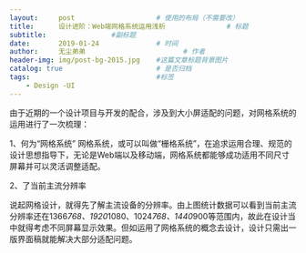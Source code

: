 ```yaml
---
layout:     post   				    # 使用的布局（不需要改）
title:      设计进阶：Web端网格系统运用浅析 				# 标题
subtitle:                #副标题
date:       2019-01-24 				# 时间
author:     无尘弟弟 						# 作者
header-img: img/post-bg-2015.jpg 	#这篇文章标题背景图片
catalog: true 						# 是否归档
tags:								#标签
    - Design -UI
---
```


由于近期的一个设计项目与开发的配合，涉及到大小屏适配的问题，对网格系统的运用进行了一次梳理：

1、何为“网格系统”
网格系统，或可以叫做“栅格系统”，在追求运用合理、规范的设计思想指导下，无论是Web端以及移动端，网格系统都能够成功适用不同尺寸屏幕并可以灵活调整适配。


2、了当前主流分辨率

说起网格设计，就得先了解主流设备的分辨率。由上图统计数据可以看到当前主流分辨率还在1366*768、1920*1080、1024*768、1440*900等范围内，故此在设计当中就得考虑不同屏幕显示效果。但如运用了网格系统的概念去设计，设计只需出一版界面稿就能解决大部分适配问题。
